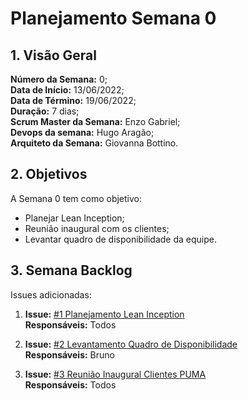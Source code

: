 # Planejamento Semana 0

## 1. Visão Geral
**Número da Semana:** 0;<br>
**Data de Início:** 13/06/2022;<br>
**Data de Término:** 19/06/2022;<br>
**Duração:** 7 dias;<br>
**Scrum Master da Semana:** Enzo Gabriel;<br>
**Devops da semana:** Hugo Aragão;<br>
**Arquiteto da Semana:** Giovanna  Bottino.<br>

## 2. Objetivos
A Semana 0 tem como objetivo:

- Planejar Lean Inception;<br>
- Reunião inaugural com os clientes;<br>
- Levantar quadro de disponibilidade da equipe.

## 3. Semana Backlog
Issues adicionadas:

1. **Issue:** [#1 Planejamento Lean Inception ](https://github.com/fga-eps-mds/2022-1-PUMA-Doc/issues/1)<br>
**Responsáveis:** Todos<br>

2. **Issue:** [#2 Levantamento Quadro de Disponibilidade](https://github.com/fga-eps-mds/2022-1-PUMA-Doc/issues/2)<br>
**Responsáveis:** Bruno<br>

3. **Issue:** [#3 Reunião Inaugural Clientes PUMA](https://github.com/fga-eps-mds/2022-1-PUMA-Doc/issues/3)<br>
**Responsáveis:** Todos<br>